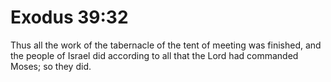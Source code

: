 # Exodus 39:32

Thus all the work of the tabernacle of the tent of meeting was finished, and the people of Israel did according to all that the Lord had commanded Moses; so they did.

